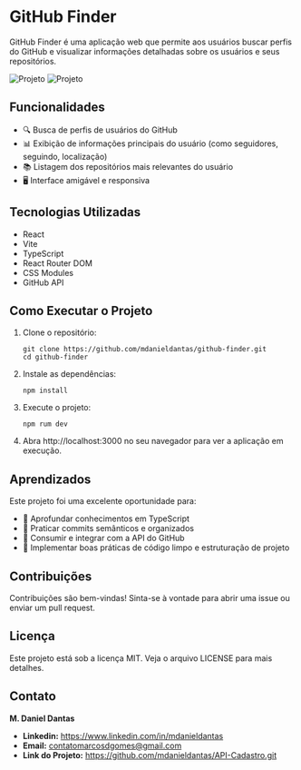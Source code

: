 # GitHub Finder

GitHub Finder é uma aplicação web que permite aos usuários buscar perfis do GitHub e visualizar informações detalhadas sobre os usuários e seus repositórios.

![Projeto](/ImgDesktopSiteTela1.jpg)
![Projeto](/ImgDesktopSiteTela2.jpg)

## Funcionalidades

- 🔍 Busca de perfis de usuários do GitHub
- 📊 Exibição de informações principais do usuário (como seguidores, seguindo, localização)
- 📚 Listagem dos repositórios mais relevantes do usuário
- 🖥️ Interface amigável e responsiva

## Tecnologias Utilizadas

- React
- Vite
- TypeScript
- React Router DOM
- CSS Modules
- GitHub API

## Como Executar o Projeto

1. Clone o repositório:

    ```terminal
    git clone https://github.com/mdanieldantas/github-finder.git
    cd github-finder
    ```

2. Instale as dependências:

    ```terminal
    npm install
    ```

3. Execute o projeto:

    ```terminal
    npm rum dev
    ```

4. Abra http://localhost:3000 no seu navegador para ver a aplicação em execução.

## Aprendizados

Este projeto foi uma excelente oportunidade para:

- 🔷 Aprofundar conhecimentos em TypeScript
- 🔷 Praticar commits semânticos e organizados
- 🔷 Consumir e integrar com a API do GitHub
- 🔷 Implementar boas práticas de código limpo e estruturação de projeto

## Contribuições

Contribuições são bem-vindas! Sinta-se à vontade para abrir uma issue ou enviar um pull request.

## Licença

Este projeto está sob a licença MIT. Veja o arquivo LICENSE para mais detalhes.

## Contato

**M. Daniel Dantas**

- **Linkedin:** https://www.linkedin.com/in/mdanieldantas
- **Email:** contatomarcosdgomes@gmail.com
- **Link do Projeto:** https://github.com/mdanieldantas/API-Cadastro.git
